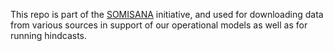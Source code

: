 This repo is part of the [SOMISANA](https://somisana.ac.za/) initiative, and used for downloading data from various sources in support of our operational models as well as for running hindcasts.


